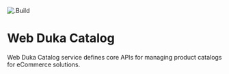 ![.Build](https://github.com/Web-Duka-ECommerce/Catalog/workflows/.NET%20Core/badge.svg)

# Web Duka Catalog
 Web Duka Catalog service defines core APIs for managing product catalogs for eCommerce solutions.
